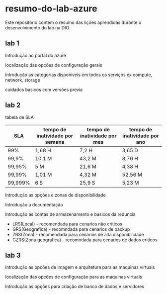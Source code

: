 # resumo-do-lab-azure
Este repositório contém o resumo das lições aprendidas durante o desenvolvimento do lab na DIO

## lab 1
Introdução ao portal do azure

localização das opcões de configuração gerais

introdução as categorias disponiveis em todos os serviços ex compute, network, storage

cuidados basicos com versões previa 

## lab 2
tabela de SLA

|SLA|tempo de inatividade por semana|tempo de inatividade por mes|tempo de inatividade por ano|
|-|-|-|-|
|99%|1,68 H|7,2 H|3,65 D|
|99,9%|10,1 M|43,2 M|8,76 H|
|99,95%|5 M|21,6 M|4,38 H|
|99,99%|1,01 M|4,32 M|52,56 M|
|99,999%|6 S|25,9 S|5,23 M|

Introdução as opções e zonas de disponibilidade

Introdução a documentação

Introdução as contas de armazenamento e basicos da reduncia
  - LRS(Local) -  recomendada para cenarios não criticos
  - GRS(Geografica) - recomndada para cenarios de backup
  - ZRS(Zona) - recomendada para cenarios de alta disponibilidade
  - GZRS(Zona geografica) - recomndada para cenarios de dados criticos

## lab 3
Introdução as opcões de Imagem e arquitetura para as maquinas virtuais

localização das opcões de configuração para as maquinas virtuais

Introdução as opções para criação de banco de dados e servidores












